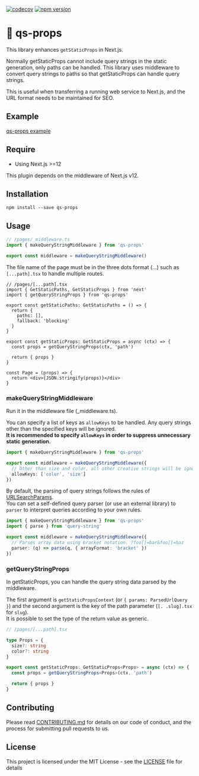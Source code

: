 [![codecov](https://codecov.io/gh/aiji42/next-qs-props/branch/main/graph/badge.svg?token=ZWU2IX3T1U)](https://codecov.io/gh/aiji42/next-qs-props)
[![npm version](https://badge.fury.io/js/qs-props.svg)](https://badge.fury.io/js/qs-props)

# :bowl_with_spoon: qs-props

This library enhances `getStaticProps` in Next.js.

Normally getStaticProps cannot include query strings in the static generation, only paths can be handled. This library uses middleware to convert query strings to paths so that getStaticProps can handle query strings.

This is useful when transferring a running web service to Next.js, and the URL format needs to be maintained for SEO.

## Example

[qs-props example](https://ps-props.vercel.app)

## Require

- Using Next.js >=12

This plugin depends on the middleware of Next.js v12.

## Installation

```
npm install --save qs-props
```

## Usage

```ts
// /pages/_middleware.ts
import { makeQueryStringMiddleware } from 'qs-props'

export const middleware = makeQueryStringMiddleware()
```

The file name of the page must be in the three dots format (...) such as `[...path].tsx` to handle multiple routes.
```tsx
// /pages/[...path].tsx
import { GetStaticPaths, GetStaticProps } from 'next'
import { getQueryStringProps } from 'qs-props'

export const getStaticPaths: GetStaticPaths = () => {
  return {
    paths: [],
    fallback: 'blocking'
  }
}

export const getStaticProps: GetStaticProps = async (ctx) => {
  const props = getQueryStringProps(ctx, 'path')

  return { props }
}

const Page = (props) => {
  return <div>{JSON.stringify(props)}</div>
}
```

### makeQueryStringMiddleware

Run it in the middleware file (_middleware.ts).

You can specify a list of keys as `allowKeys` to be handled. Any query strings other than the specified keys will be ignored.  
**It is recommended to specify `allowKeys` in order to suppress unnecessary static generation.**
```ts
import { makeQueryStringMiddleware } from 'qs-props'

export const middleware = makeQueryStringMiddleware({ 
  // Other than size and color, all other creative strings will be ignored.
  allowKeys: ['color', 'size']
})
```

By default, the parsing of query strings follows the rules of [URLSearchParams](https://developer.mozilla.org/en-US/docs/Web/API/URLSearchParams).  
You can set a self-defined query parser (or use an external library) to `parser` to interpret queries according to your own rules.
```ts
import { makeQueryStringMiddleware } from 'qs-props'
import { parse } from 'query-string'

export const middleware = makeQueryStringMiddleware({
  // Parses array data using bracket notation. ?foo[]=bar&foo[]=baz
  parser: (q) => parse(q, { arrayFormat: 'bracket' })
})
```

### getQueryStringProps

In getStaticProps, you can handle the query string data parsed by the middleware.

The first argument is `getStaticPropsContext` (or `{ params: ParsedUrlQuery }`) and the second argument is the key of the path parameter (`[. .slug].tsx` for `slug`).  
It is possible to set the type of the return value as generic.

```ts
// /pages/[...path].tsx

type Props = {
  size?: string
  color?: string
}

export const getStaticProps: GetStaticProps<Props> = async (ctx) => {
  const props = getQueryStringProps<Props>(ctx, 'path')

  return { props }
}
```

## Contributing
Please read [CONTRIBUTING.md](https://github.com/aiji42/next-ps-props/blob/main/CONTRIBUTING.md) for details on our code of conduct, and the process for submitting pull requests to us.

## License
This project is licensed under the MIT License - see the [LICENSE](https://github.com/aiji42/next-ps-props/blob/main/LICENSE) file for details
